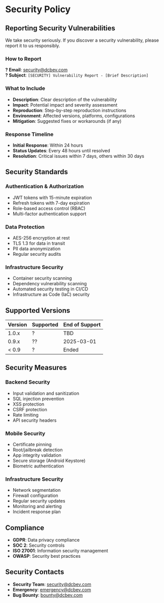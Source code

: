# Security Policy

## Reporting Security Vulnerabilities

We take security seriously. If you discover a security vulnerability, please report it to us responsibly.

### How to Report

**? Email**: security@dcbev.com  
**? Subject**: `[SECURITY] Vulnerability Report - [Brief Description]`

### What to Include

- **Description**: Clear description of the vulnerability
- **Impact**: Potential impact and severity assessment
- **Reproduction**: Step-by-step reproduction instructions
- **Environment**: Affected versions, platforms, configurations
- **Mitigation**: Suggested fixes or workarounds (if any)

### Response Timeline

- **Initial Response**: Within 24 hours
- **Status Updates**: Every 48 hours until resolved
- **Resolution**: Critical issues within 7 days, others within 30 days

## Security Standards

### Authentication & Authorization
- JWT tokens with 15-minute expiration
- Refresh tokens with 7-day expiration
- Role-based access control (RBAC)
- Multi-factor authentication support

### Data Protection
- AES-256 encryption at rest
- TLS 1.3 for data in transit
- PII data anonymization
- Regular security audits

### Infrastructure Security
- Container security scanning
- Dependency vulnerability scanning
- Automated security testing in CI/CD
- Infrastructure as Code (IaC) security

## Supported Versions

| Version | Supported | End of Support |
|---------|-----------|---------------|
| 1.0.x   | ?        | TBD           |
| 0.9.x   | ??        | 2025-03-01    |
| < 0.9   | ?        | Ended         |

## Security Measures

### Backend Security
- Input validation and sanitization
- SQL injection prevention
- XSS protection
- CSRF protection
- Rate limiting
- API security headers

### Mobile Security
- Certificate pinning
- Root/jailbreak detection
- App integrity validation
- Secure storage (Android Keystore)
- Biometric authentication

### Infrastructure Security
- Network segmentation
- Firewall configuration
- Regular security updates
- Monitoring and alerting
- Incident response plan

## Compliance

- **GDPR**: Data privacy compliance
- **SOC 2**: Security controls
- **ISO 27001**: Information security management
- **OWASP**: Security best practices

## Security Contacts

- **Security Team**: security@dcbev.com
- **Emergency**: emergency@dcbev.com
- **Bug Bounty**: bounty@dcbev.com